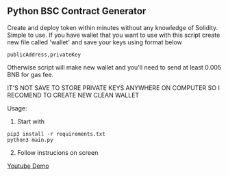 ## Python BSC Contract Generator
Create and deploy token within minutes without any knowledge of Solidity.
Simple to use.
If you have wallet that you want to use with this script create new file called 'wallet' and save your keys using format below
```
publicAddress,privateKey
```
Otherwise script will make new wallet and you'll need to send at least 0.005 BNB for gas fee.

IT'S NOT SAVE TO STORE PRIVATE KEYS ANYWHERE ON COMPUTER SO I RECOMEND TO CREATE NEW CLEAN WALLET

Usage:
1. Start with 
```
pip3 install -r requirements.txt
python3 main.py
```
2. Follow instrucions on screen

[Youtube Demo](https://www.youtube.com/watch?v=0R5P-njlqzk)
